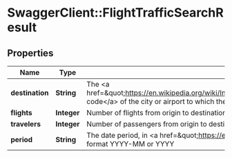 # SwaggerClient::FlightTrafficSearchResult

## Properties
Name | Type | Description | Notes
------------ | ------------- | ------------- | -------------
**destination** | **String** | The &lt;a href&#x3D;\&quot;https://en.wikipedia.org/wiki/International_Air_Transport_Association_airport_code\&quot;&gt;IATA code&lt;/a&gt; of the city or airport to which the traveler may go, from the provided origin | 
**flights** | **Integer** | Number of flights from origin to destination during the search period provided. This field is deprecated. | [optional] 
**travelers** | **Integer** | Number of passengers from origin to destination during the search period provided | 
**period** | **String** | The date period, in &lt;a href&#x3D;\&quot;https://en.wikipedia.org/wiki/ISO_8601\&quot;&gt;ISO 8601&lt;/a&gt; date format YYYY-MM or YYYY | 


